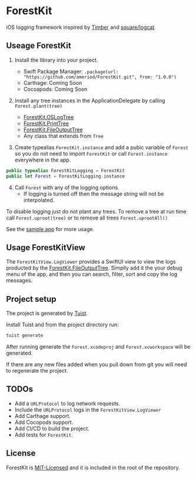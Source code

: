 # ForestKit

iOS logging framework inspired by [Timber](https://github.com/JakeWharton/timber) and [square/logcat](https://github.com/square/logcat).

## Useage ForestKit

1. Install the library into your project.
    * Swift Package Manager:  `.package(url: "https://github.com/ameriod/ForestKit.git", from: "1.0.0")`
    * Carthage: Coming Soon
    * Cocoapods: Coming Soon

2. Install any tree instances in the ApplicationDelegate by calling `Forest.plant(tree)`
    * [ForestKit.OSLogTree](Targets/ForestKit/Sources/OSLogTree.swift)
    * [ForestKit.PrintTree](Targets/ForestKit/Sources/PrintTree.swift)
    * [ForestKit.FileOutputTree](Targets/ForestKit/Sources/FileOutputTree.swift)
    * Any class that extends from `Tree` 
    
3. Create typealias `ForestKit.instance` and add a pubic variable of `Forest`  so you do not need to import `ForestKit` or call `Forest.instance` everywhere in the app.

```Swift
public typealias ForestKitLogging = ForestKit
public let Forest = ForestKitLogging.instance
```

4. Call `Forest` with any of the logging options.
    * If logging is turned off then the message string will not be interpolated.

To disable logging just do not plant any trees. To remove a tree at run time call `Forest.uproot(tree)` or to remove all trees `Forest.uprootAll()`

See the [sample app](Targets/Forest/Sources) for more usage.

## Usage ForestKitView

The `ForestKitView.LogViewer` provides a SwiftUI view to view the logs producted by the [ForestKit.FileOutputTree](Targets/ForestKit/Sources/FileOutputTree.swift). Simplly add it the your debug menu of the app, and then you can search, filter, sort and copy the log messages.

## Project setup

The project is generated by [Tuist](https://github.com/tuist/tuist).

Install Tuist and from the project directory run:

```bash
tuist generate
```

After running generate the `Forest.xcodeproj` and `Forest.xcworkspace` will be generated.

If there are any new files added when you pull down from git you will need to regenerate the project.

## TODOs

* Add a `URLProtocol` to log network requests.
* Include the `URLProtocol` logs in the `ForestKitView.LogViewer`
* Add Carthage support.
* Add Cocopods support.
* Add CI/CD to build the project.
* Add tests for `ForestKit`.

## License

ForestKit is [MIT-Licensed](LICENSE) and it is included in the root of the repository.
